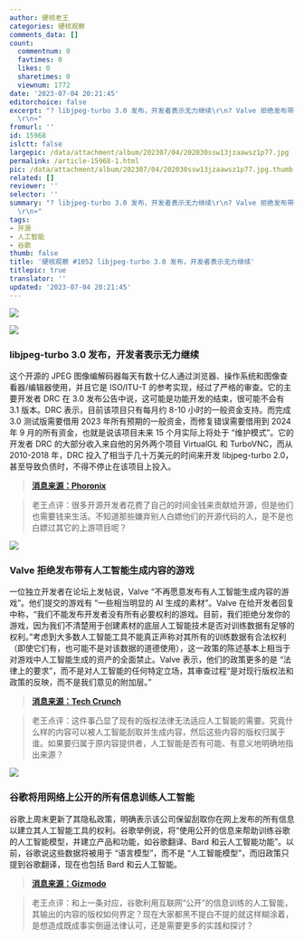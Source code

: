 ```yaml
---
author: 硬核老王
categories: 硬核观察
comments_data: []
count:
  commentnum: 0
  favtimes: 0
  likes: 0
  sharetimes: 0
  viewnum: 1772
date: '2023-07-04 20:21:45'
editorchoice: false
excerpt: "? libjpeg-turbo 3.0 发布，开发者表示无力继续\r\n? Valve 拒绝发布带有人工智能生成内容的游戏\r\n? 谷歌将用网络上公开的所有信息训练人工智能\r\n»
  \r\n»"
fromurl: ''
id: 15968
islctt: false
largepic: /data/attachment/album/202307/04/202030ssw13jzaawsz1p77.jpg
permalink: /article-15968-1.html
pic: /data/attachment/album/202307/04/202030ssw13jzaawsz1p77.jpg.thumb.jpg
related: []
reviewer: ''
selector: ''
summary: "? libjpeg-turbo 3.0 发布，开发者表示无力继续\r\n? Valve 拒绝发布带有人工智能生成内容的游戏\r\n? 谷歌将用网络上公开的所有信息训练人工智能\r\n»
  \r\n»"
tags:
- 开源
- 人工智能
- 谷歌
thumb: false
title: '硬核观察 #1052 libjpeg-turbo 3.0 发布，开发者表示无力继续'
titlepic: true
translator: ''
updated: '2023-07-04 20:21:45'
---
```


![](/data/attachment/album/202307/04/202030ssw13jzaawsz1p77.jpg)


![](/data/attachment/album/202307/04/202049fbd6yfuyupyduyuz.jpg)


### libjpeg-turbo 3.0 发布，开发者表示无力继续


这个开源的 JPEG 图像编解码器每天有数十亿人通过浏览器、操作系统和图像查看器/编辑器使用，并且它是 ISO/ITU-T 的参考实现，经过了严格的审查。它的主要开发者 DRC 在 3.0 发布公告中说，这可能是功能开发的结束，很可能不会有 3.1 版本。DRC 表示，目前该项目只有每月约 8-10 小时的一般资金支持。而完成 3.0 测试版需要借用 2023 年所有预期的一般资金，而修复错误需要借用到 2024 年 9 月的所有资金，也就是说该项目未来 15 个月实际上将处于 “维护模式”。它的开发者 DRC 的大部分收入来自他的另外两个项目 VirtualGL 和 TurboVNC，而从 2010-2018 年，DRC 投入了相当于几十万美元的时间来开发 libjpeg-turbo 2.0，甚至导致负债时，不得不停止在该项目上投入。



> 
> **[消息来源：Phoronix](https://www.phoronix.com/news/libjpeg-turbo-3.0-Released)**
> 
> 
> 



> 
> 老王点评：很多开源开发者花费了自己的时间金钱来贡献给开源，但是他们也需要钱来生活。不知道那些嫌弃别人白嫖他们的开源代码的人，是不是也白嫖过其它的上游项目呢？
> 
> 
> 


![](/data/attachment/album/202307/04/202104olr21dra91d91zls.jpg)


### Valve 拒绝发布带有人工智能生成内容的游戏


一位独立开发者在论坛上发帖说，Valve “不再愿意发布有人工智能生成内容的游戏”。他们提交的游戏有 “一些相当明显的 AI 生成的素材”。Valve 在给开发者回复中称，“我们不能发布开发者没有所有必要权利的游戏。目前，我们拒绝分发你的游戏，因为我们不清楚用于创建素材的底层人工智能技术是否对训练数据有足够的权利。”考虑到大多数人工智能工具不能真正声称对其所有的训练数据有合法权利（即使它们有，也可能不是对该数据的道德使用），这一政策的陈述基本上相当于对游戏中人工智能生成的资产的全面禁止。Valve 表示，他们的政策更多的是 “法律上的要求”，而不是对人工智能的任何特定立场，其审查过程“是对现行版权法和政策的反映，而不是我们意见的附加层。”



> 
> **[消息来源：Tech Crunch](https://techcrunch.com/2023/07/03/valve-responds-to-claims-it-has-banned-ai-generated-games-from-steam/)**
> 
> 
> 



> 
> 老王点评：这件事凸显了现有的版权法律无法适应人工智能的需要。究竟什么样的内容可以被人工智能刮取并生成内容，然后这些内容的版权归属于谁。如果要归属于原内容提供者，人工智能是否有可能、有意义地明确地指出来源？
> 
> 
> 


![](/data/attachment/album/202307/04/202120px7dzqzy3oydq97y.jpg)


### 谷歌将用网络上公开的所有信息训练人工智能


谷歌上周末更新了其隐私政策，明确表示该公司保留刮取你在网上发布的所有信息以建立其人工智能工具的权利。谷歌举例说，将“使用公开的信息来帮助训练谷歌的人工智能模型，并建立产品和功能，如谷歌翻译、Bard 和云人工智能功能”。以前，谷歌说这些数据将被用于 “语言模型”，而不是 “人工智能模型”，而旧政策只提到谷歌翻译，现在也包括 Bard 和云人工智能。



> 
> **[消息来源：Gizmodo](https://gizmodo.com/google-says-itll-scrape-everything-you-post-online-for-1850601486)**
> 
> 
> 



> 
> 老王点评：和上一条对应，谷歌利用互联网“公开”的信息训练的人工智能，其输出的内容的版权如何界定？现在大家都黑不提白不提的就这样糊涂着，是想造成既成事实倒逼法律认可，还是需要更多的实践和探讨？
> 
> 
>